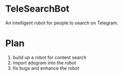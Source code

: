 # TeleSearchBot
An intelligent robot for people to search on Telegram.

# Plan
1. build up a robot for content search
2. import adsgram into the robot
3. fix bugs and enhance the robot

